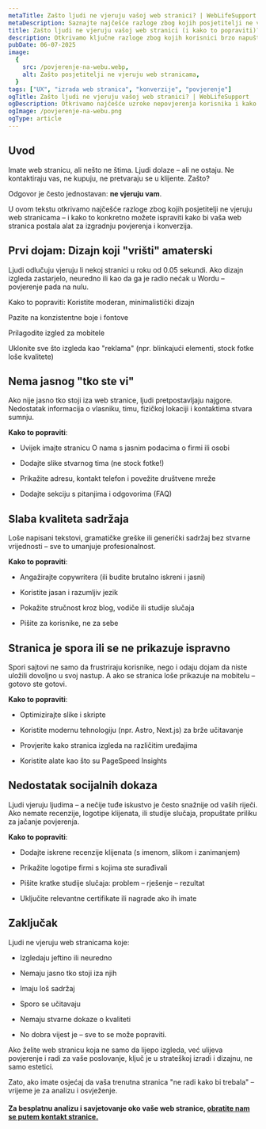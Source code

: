 ```yaml
---
metaTitle: Zašto ljudi ne vjeruju vašoj web stranici? | WebLifeSupport
metaDescription: Saznajte najčešće razloge zbog kojih posjetitelji ne vjeruju vašoj web stranici – i kako to možete popraviti.
title: Zašto ljudi ne vjeruju vašoj web stranici (i kako to popraviti)?
description: Otkrivamo ključne razloge zbog kojih korisnici brzo napuštaju web stranice – i što možete učiniti da povećate povjerenje i konverzije.
pubDate: 06-07-2025
image:
  {
    src: /povjerenje-na-webu.webp,
    alt: Zašto posjetitelji ne vjeruju web stranicama,
  }
tags: ["UX", "izrada web stranica", "konverzije", "povjerenje"]
ogTitle: Zašto ljudi ne vjeruju vašoj web stranici? | WebLifeSupport
ogDescription: Otkrivamo najčešće uzroke nepovjerenja korisnika i kako ih riješiti kroz dizajn, sadržaj i performanse.
ogImage: /povjerenje-na-webu.png
ogType: article
---
```


## Uvod

Imate web stranicu, ali nešto ne štima. Ljudi dolaze – ali ne ostaju. Ne kontaktiraju vas, ne kupuju, ne pretvaraju se u klijente. Zašto?

Odgovor je često jednostavan: **ne vjeruju vam**.

U ovom tekstu otkrivamo najčešće razloge zbog kojih posjetitelji ne vjeruju web stranicama – i kako to konkretno možete ispraviti kako bi vaša web stranica postala alat za izgradnju povjerenja i konverzija.

## Prvi dojam: Dizajn koji "vrišti" amaterski

Ljudi odlučuju vjeruju li nekoj stranici u roku od 0.05 sekundi. Ako dizajn izgleda zastarjelo, neuredno ili kao da ga je radio nećak u Wordu – povjerenje pada na nulu.

Kako to popraviti:
Koristite moderan, minimalistički dizajn

Pazite na konzistentne boje i fontove

Prilagodite izgled za mobitele

Uklonite sve što izgleda kao "reklama" (npr. blinkajući elementi, stock fotke loše kvalitete)

## Nema jasnog "tko ste vi"

Ako nije jasno tko stoji iza web stranice, ljudi pretpostavljaju najgore. Nedostatak informacija o vlasniku, timu, fizičkoj lokaciji i kontaktima stvara sumnju.

**Kako to popraviti**:

- Uvijek imajte stranicu O nama s jasnim podacima o firmi ili osobi

- Dodajte slike stvarnog tima (ne stock fotke!)

- Prikažite adresu, kontakt telefon i povežite društvene mreže

- Dodajte sekciju s pitanjima i odgovorima (FAQ)

## Slaba kvaliteta sadržaja

Loše napisani tekstovi, gramatičke greške ili generički sadržaj bez stvarne vrijednosti – sve to umanjuje profesionalnost.

**Kako to popraviti**:

- Angažirajte copywritera (ili budite brutalno iskreni i jasni)

- Koristite jasan i razumljiv jezik

- Pokažite stručnost kroz blog, vodiče ili studije slučaja

- Pišite za korisnike, ne za sebe

## Stranica je spora ili se ne prikazuje ispravno

Spori sajtovi ne samo da frustriraju korisnike, nego i odaju dojam da niste uložili dovoljno u svoj nastup. A ako se stranica loše prikazuje na mobitelu – gotovo ste gotovi.

**Kako to popraviti**:

- Optimizirajte slike i skripte

- Koristite modernu tehnologiju (npr. Astro, Next.js) za brže učitavanje

- Provjerite kako stranica izgleda na različitim uređajima

- Koristite alate kao što su PageSpeed Insights

## Nedostatak socijalnih dokaza

Ljudi vjeruju ljudima – a nečije tuđe iskustvo je često snažnije od vaših riječi. Ako nemate recenzije, logotipe klijenata, ili studije slučaja, propuštate priliku za jačanje povjerenja.

**Kako to popraviti**:

- Dodajte iskrene recenzije klijenata (s imenom, slikom i zanimanjem)

- Prikažite logotipe firmi s kojima ste surađivali

- Pišite kratke studije slučaja: problem – rješenje – rezultat

- Uključite relevantne certifikate ili nagrade ako ih imate

## Zaključak

Ljudi ne vjeruju web stranicama koje:

- Izgledaju jeftino ili neuredno

- Nemaju jasno tko stoji iza njih

- Imaju loš sadržaj

- Sporo se učitavaju

- Nemaju stvarne dokaze o kvaliteti

- No dobra vijest je – sve to se može popraviti.

Ako želite web stranicu koja ne samo da lijepo izgleda, već ulijeva povjerenje i radi za vaše poslovanje, ključ je u strateškoj izradi i dizajnu, ne samo estetici.

Zato, ako imate osjećaj da vaša trenutna stranica "ne radi kako bi trebala" – vrijeme je za analizu i osvježenje.

#### Za besplatnu analizu i savjetovanje oko vaše web stranice, [obratite nam se putem kontakt stranice.](/kontakt-weblifesupport)
